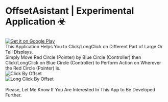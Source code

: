 # OffsetAsistant | Experimental Application ☣ <br/>
<br/>
<a href='https://play.google.com/store/apps/details?id=net.geekstools.offsetassistant&pcampaignid=MKT-Other-global-all-co-prtnr-py-PartBadge-Mar2515-1'><img alt='Get it on Google Play' src='https://play.google.com/intl/en_gb/badges/images/generic/en_badge_web_generic.png'/></a>
<br/>
This Application Helps You to Click/LongClick on Different Part of Large Or Tall Displays.<br/>
Simply Move Red Circle (Pointer) by Blue Circle (Controller) then Click/LongClick on Blue Circle (Controller) to Perform Action on Wherever the Red Circle (Pointer) is.<br/>
<img alt='Click By Offset' src='https://lh3.googleusercontent.com/jBXL5XiqubFHDzjor-TrSje6QL8baO_Vk-4S88D4jk124iFKCyWQhvef-dSXVRMwjCMa=w1314-h649'/> <br/>
<img alt='Long Click By Offset' src='https://lh3.googleusercontent.com/aD7cg4BHzU-wwYt-dz1WUxflT6rMdWOCbK7BbkRl6XCLUXL0GTPZ-JzQq0QKe3uY1lI=w1314-h649'/> <br/>
<br/>
Please, Let Me Know If You Are Interested In This App to Be Developed Further.<br/>
